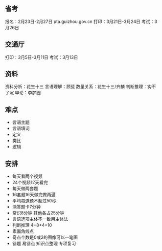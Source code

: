 ## 省考
报名：2月23日-2月27日 pta.guizhou.gov.cn
打印：3月21日-3月24日
考试：3月26日

## 交通厅
打印：3月5日-3月11日
考试：3月13日

## 资料
资料分析：花生十三
言语理解：顾斐
数量关系：花生十三/齐麟
判断推理：钩不了沉
申论：李梦园

## 难点
* 言语主题
* 言语填词
* 定义
* 类比
* 逻辑

## 安排
* 每天看两个视频
* 24个视频12天看完
* 每天做两套题
* 16套题16天做完做两遍
* 平均每道题不超过50秒
* 涂答题卡7分钟
* 常识8分钟 其他各占25分钟
* 言语选项主体不一致用主体法
* 判断推理 4+8+4+10
* 素面角线点
* 奇点个数是0或2的图像可以一笔画
* 错题 易错点 知识点整理 专项复习
